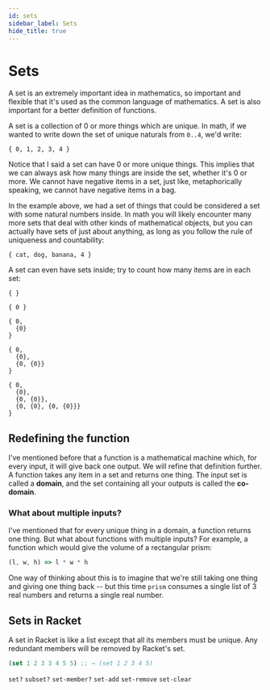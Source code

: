 ```yaml
---
id: sets
sidebar_label: Sets
hide_title: true
---
```


# Sets

A set is an extremely important idea in mathematics, so important and flexible
that it's used as the common language of mathematics. A set is also important
for a better definition of functions.

A set is a collection of 0 or more things which are unique. In math, if we
wanted to write down the set of unique naturals from `0..4`, we'd write:

`{ 0, 1, 2, 3, 4 }`

Notice that I said a set can have 0 or more unique things. This implies that we
can always ask how many things are inside the set, whether it's 0 or more. We
cannot have negative items in a set, just like, metaphorically speaking, we
cannot have negative items in a bag.

In the example above, we had a set of things that could be considered a set
with some natural numbers inside. In math you will likely encounter many more
sets that deal with other kinds of mathematical objects, but you can actually
have sets of just about anything, as long as you follow the rule of uniqueness
and countability:

`{ cat, dog, banana, 4 }`

A set can even have sets inside; try to count how many items are in each set:

```
{ } 

{ 0 }

{ 0, 
  {0}
}

{ 0, 
  {0}, 
  {0, {0}}
}

{ 0, 
  {0}, 
  {0, {0}},
  {0, {0}, {0, {0}}} 
}
```

## Redefining the function

I've mentioned before that a function is a mathematical machine which, for every
input, it will give back one output. We will refine that definition further. A
function takes any item in a set and returns one thing. The input set is called
a **domain**, and the set containing all your outputs is called the 
**co-domain**.

### What about multiple inputs?

I've mentioned that for every unique thing in a domain, a function returns one
thing. But what about functions with multiple inputs? For example, a function
which would give the volume of a rectangular prism:

``` javascript
(l, w, h) => l * w * h
```

One way of thinking about this is to imagine that we're still taking one thing
and giving one thing back -- but this time `prism` consumes a single list of 
3 real numbers and returns a single real number.

## Sets in Racket

A set in Racket is like a list except that all its members must be unique. Any
redundant members will be removed by Racket's set.

``` clojure
(set 1 2 3 3 4 5 5) ;; → (set 1 2 3 4 5)
```

`set?`
`subset?`
`set-member?`
`set-add`
`set-remove`
`set-clear`
